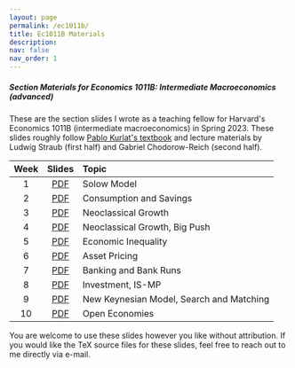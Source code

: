 ```yaml
---
layout: page
permalink: /ec1011b/
title: Ec1011B Materials
description:  
nav: false
nav_order: 1
---
```


##### Section Materials for Economics 1011B: Intermediate Macroeconomics (advanced)

These are the section slides I wrote as a teaching fellow for Harvard's Economics 1011B (intermediate macroeconomics) in Spring 2023. These slides roughly follow [Pablo Kurlat's textbook](https://sites.google.com/view/pkurlat/teaching) and lecture materials by Ludwig Straub (first half) and Gabriel Chodorow-Reich (second half). 



| Week    | Slides                                                            | Topic                                     |
| :-----: | :---------------------------------------------------------------: | :---------------------------------------- |
| 1       | [PDF](https://mdroste.com/files/ec1011b_spring2023_section01.pdf) | Solow Model                               | 
| 2       | [PDF](https://mdroste.com/files/ec1011b_spring2023_section02.pdf) | Consumption and Savings                   | 
| 3       | [PDF](https://mdroste.com/files/ec1011b_spring2023_section03.pdf) | Neoclassical Growth                       | 
| 4       | [PDF](https://mdroste.com/files/ec1011b_spring2023_section04.pdf) | Neoclassical Growth, Big Push             |  
| 5       | [PDF](https://mdroste.com/files/ec1011b_spring2023_section05.pdf) | Economic Inequality                       | 
| 6       | [PDF](https://mdroste.com/files/ec1011b_spring2023_section06.pdf) | Asset Pricing                             | 
| 7       | [PDF](https://mdroste.com/files/ec1011b_spring2023_section07.pdf) | Banking and Bank Runs                     | 
| 8       | [PDF](https://mdroste.com/files/ec1011b_spring2023_section08.pdf) | Investment, IS-MP                         | 
| 9       | [PDF](https://mdroste.com/files/ec1011b_spring2023_section09.pdf) | New Keynesian Model, Search and Matching  | 
| 10      | [PDF](https://mdroste.com/files/ec1011b_spring2023_section10.pdf) | Open Economies                            | 


You are welcome to use these slides however you like without attribution. If you would like the TeX source files for these slides, feel free to reach out to me directly via e-mail.
